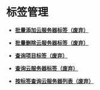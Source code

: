 # 标签管理<a name="ZH-CN_TOPIC_0000001207303618"></a>

-   **[批量添加云服务器标签（废弃）](批量添加云服务器标签（废弃）.md)**  

-   **[批量删除云服务器标签（废弃）](批量删除云服务器标签（废弃）.md)**  

-   **[查询项目标签（废弃）](查询项目标签（废弃）.md)**  

-   **[查询云服务器标签（废弃）](查询云服务器标签（废弃）.md)**  

-   **[按标签查询云服务器列表（废弃）](按标签查询云服务器列表（废弃）.md)**  

